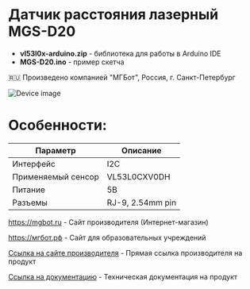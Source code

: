 # Датчик расстояния лазерный MGS-D20 

- **vl53l0x-arduino.zip** - библиотека для работы в Arduino IDE
- **MGS-D20.ino** - пример скетча

🇷🇺 Произведено компанией "МГБот", Россия, г. Санкт-Петербург

![Device image](https://books.mgbot.ru/images/MGS-D20.png)

# Особенности:

| Параметр    | Описание |
| ----------- | -----------|
| Интерфейс   | I2C|
| Применяемый сенсор     | VL53L0CXV0DH |
| Питание     | 5В|
| Разъемы     | RJ-9, 2.54mm pin|

https://mgbot.ru  - Сайт производителя (Интернет-магазин)

https://мгбот.рф  - Сайт для образовательных учреждений

[Ссылка на сайте производителя](https://mgbot.ru/catalog/datchiki_sensory/datchik_rasstoyaniya_lazernyy_mgs_d20_razem_rj_9_vl53l0x/) - Прямая ссылка производителя на продукт

[Ссылка на документацию](https://books.mgbot.ru/devices/MGS-D20.pdf) - Техническая документация на продукт